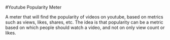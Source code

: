 #Youtube Popularity Meter

A meter that will find the popularity of videos on youtube, based on metrics such as views, likes, shares, etc. The idea is that popularity can be a metric based on which people should watch a video, and not on only view count or likes.
